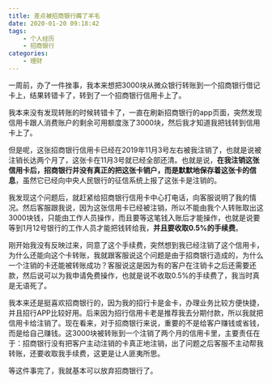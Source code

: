 ```yaml
---
title: 差点被招商银行薅了羊毛
date: 2020-01-20 09:18:42
tags:
    - 个人经历
    - 招商银行
categories:
    - 理财
---
```


一周前，办了一件挫事，我本来想把3000块从微众银行转账到一个招商银行借记卡上，结果转错卡了，转到了一个招商银行信用卡上了。



我本来没有发现转账的时候转错卡了，一直在刷新招商银行的app页面，突然发现信用卡跟人消费账户的剩余可用额度涨了3000块，然后我才知道我把钱转到信用卡上了。



但是呢，这张招商银行信用卡已经在2019年11月3号左右被我注销了，也就是说被注销长达两个月了，这张卡在11月3号就已经全部还清。也就是说，**在我注销这张信用卡后，招商银行并没有真正的把这张卡销户，而是默默地保存着这张卡的信息**，虽然它已经向中央人民银行的征信系统上报了这张卡是注销的。



我发现这个问题后，就赶紧给招商银行信用卡中心打电话，向客服说明了我的情况。然后客服跟我说，因为这张信用卡已经被注销，所以不能由我个人转账取出这3000块钱，只能由工作人员操作，而且要等这笔钱入账后才能操作，也就是说要等到1月12号银行的工作人员才能把钱转给我，**并且要收取0.5%的手续费**。



刚开始我没有反映过来，同意了这个手续费，突然想到我已经注销了这个信用卡，为什么还能向这个卡转账，我就跟客服说这个问题是由于招商银行造成的，为什么一个注销的卡还能被转账成功？客服说这是因为有的客户在注销卡之后还需要还款，然后说可以为我申请免费操作，也就是说不收取0.5%的手续费了，我当时真是无语死了。



我本来还是挺喜欢招商银行的，因为我的招行卡是金卡，办理业务比较方便快捷，并且招行APP比较好用。后来因为招行信用卡老是推荐我去分期付款，所以我就把信用卡给注销了。现在看来，对于招商银行来说，重要的不是给客户赚钱或省钱，而是给自己赚钱。这3000块被转账到一个注销了两个月的信用卡里，主要责任在于：招商银行没有把客户主动注销的卡真正地注销，出了问题之后客服不主动帮我转账，还要收取我手续费，这更是让人匪夷所思。



等这件事完了，我就基本可以放弃招商银行了。